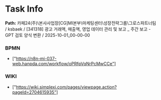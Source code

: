 # Task Info

**Path:** 카페24(주)\본사사업장\[CG]MI본부\마케팅센터\성장전략그룹\그로스파트너팀 / ksbaek / [341318] 광고 거래액, 매출액, 영업 데이터 관리 및 보고 _ 주간 보고 - GPT 검토 양식 변환 / 2025-10-01_00-00-00

### BPMN
- ["https://n8n-mi-037-web.hanpda.com/workflow/oPRfpVqNrPcMwCCe"]

### WIKI
- ["https://wiki.simplexi.com/pages/viewpage.action?pageId=2704615935"]

